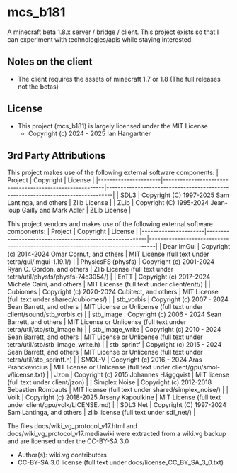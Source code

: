 # mcs_b181

A minecraft beta 1.8.x server / bridge / client. This project exists so that I can experiment with technologies/apis while staying interested.

## Notes on the client

- The client requires the assets of minecraft 1.7 or 1.8 (The full releases not the betas)

## License
- This project (mcs_b181) is largely licensed under the MIT License
  - Copyright (c) 2024 - 2025 Ian Hangartner

## 3rd Party Attributions

This project makes use of the following external software components:
|        Project       |                        Copyright                        |                                    License                                     |
|----------------------|---------------------------------------------------------|--------------------------------------------------------------------------------|
| SDL3                 | Copyright (C) 1997-2025 Sam Lantinga, and others        | Zlib License                                                                   |
| ZLib                 | Copyright (C) 1995-2024 Jean-loup Gailly and Mark Adler | ZLib License                                                                   |

This project vendors and makes use of the following external software components:
|        Project       |                        Copyright                        |                                    License                                     |
|----------------------|---------------------------------------------------------|--------------------------------------------------------------------------------|
| Dear ImGui           | Copyright (c) 2014-2024 Omar Cornut, and others         | MIT License (full text under tetra/gui/imgui-1.19.1/)                          |
| PhysicsFS (physfs)   | Copyright (c) 2001-2024 Ryan C. Gordon, and others      | Zlib License (full text under tetra/util/physfs/physfs-74c3054/)               |
| EnTT                 | Copyright (c) 2017-2024 Michele Caini, and others       | MIT License (full text under client/entt/)                                     |
| Cubiomes             | Copyright (c) 2020-2024 Cubitect, and others            | MIT License (full text under shared/cubiomes/)                                 |
| stb_vorbis           | Copyright (c) 2007 - 2024 Sean Barrett, and others      | MIT License or Unlicense (full text under client/sound/stb_vorbis.c)           |
| stb_image            | Copyright (c) 2006 - 2024 Sean Barrett, and others      | MIT License or Unlicense (full text under tetra/util/stb/stb_image.h)          |
| stb_image_write      | Copyright (c) 2010 - 2024 Sean Barrett, and others      | MIT License or Unlicense (full text under tetra/util/stb/stb_image_write.h)    |
| stb_sprintf          | Copyright (c) 2015 - 2024 Sean Barrett, and others      | MIT License or Unlicense (full text under tetra/util/stb_sprintf.h)            |
| SMOL-V               | Copyright (c) 2016 - 2024 Aras Pranckevicius            | MIT license or Unlicense (full text under client/gpu/smol-v/license.txt)       |
| Jzon                 | Copyright (c) 2015 Johannes Häggqvist                   | MIT license (full text under client/jzon)                                      |
| Simplex Noise        | Copyright (c) 2012-2018 Sebastien Rombauts              | MIT license (full text under shared/simplex_noise/)                            |
| Volk                 | Copyright (c) 2018-2025 Arseny Kapoulkine               | MIT License (full text under client/gpu/volk/LICENSE.md)                       |
| SDL3 Net             | Copyright (C) 1997-2024 Sam Lantinga, and others        | zlib license (full text under sdl_net/)                                        |

The files docs/wiki_vg_protocol_v17.html and docs/wiki_vg_protocol_v17.mediawiki were extracted from a wiki.vg backup and are licensed under the CC-BY-SA 3.0
  - Author(s): wiki.vg contributors
  - CC-BY-SA 3.0 license (full text under docs/license_CC_BY_SA_3_0.txt)
